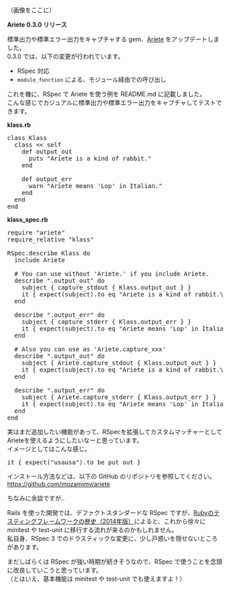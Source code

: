 （画像をここに）

**Ariete 0.3.0 リリース**

標準出力や標準エラー出力をキャプチャする gem、[Ariete](https://github.com/mozamimy/ariete) をアップデートしました。  
0.3.0 では、以下の変更が行われています。

- RSpec 対応
- `module_function` による、モジュール経由での呼び出し

これを機に、RSpec で Ariete を使う例を README.md に記載しました。  
こんな感じでカジュアルに標準出力や標準エラー出力をキャプチャしてテストできます。

**klass.rb**

<pre class="brush: ruby">
class Klass
  class &lt;&lt; self
    def output_out
      puts "Ariete is a kind of rabbit."
    end

    def output_err
      warn "Ariete means 'Lop' in Italian."
    end
  end
end
</pre>

**klass_spec.rb**

<pre class="brush: ruby">
require "ariete"
require_relative "klass"

RSpec.describe Klass do
  include Ariete

  # You can use without 'Ariete.' if you include Ariete.
  describe ".output_out" do
    subject { capture_stdout { Klass.output_out } }
    it { expect(subject).to eq "Ariete is a kind of rabbit.\n" }
  end

  describe ".output_err" do
    subject { capture_stderr { Klass.output_err } }
    it { expect(subject).to eq "Ariete means 'Lop' in Italian.\n" }
  end

  # Also you can use as 'Ariete.capture_xxx'
  describe ".output_out" do
    subject { Ariete.capture_stdout { Klass.output_out } }
    it { expect(subject).to eq "Ariete is a kind of rabbit.\n" }
  end

  describe ".output_err" do
    subject { Ariete.capture_stderr { Klass.output_err } }
    it { expect(subject).to eq "Ariete means 'Lop' in Italian.\n" }
  end
end
</pre>

実はまだ追加したい機能があって、RSpecを拡張してカスタムマッチャーとしてArieteを使えるようにしたいなーと思っています。  
イメージとしてはこんな感じ。

<pre class="brush: ruby">
it { expect("usausa").to be_put_out }
</pre>

インストール方法などは、以下の GitHub のリポジトリを参照してください。  
https://github.com/mozamimy/ariete

ちなみに余談ですが..

Rails を使った開発では、デファクトスタンダードな RSpec ですが、[Rubyのテスティングフレームワークの歴史（2014年版）](http://www.clear-code.com/blog/2014/11/6.html)によると、これから徐々に minitest や test-unit に移行する流れが来るのかもしれません。  
私自身、RSpec 3 でのドラスティックな変更に、少し戸惑いを隠せないところがあります。

まだしばらくは RSpec が強い時期が続きそうなので、RSpec で使うことを念頭に改良していこうと思っています。  
（とはいえ、基本機能は minitest や test-unit でも使えますよ！）